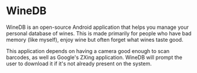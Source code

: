 WineDB
======

WineDB is an open-source Android application that helps you manage your
personal database of wines. This is made primarily for people who have bad
memory (like myself), enjoy wine but often forget what wines taste good.

This application depends on having a camera good enough to scan barcodes, as
well as Google's ZXing application. WineDB will prompt the user to download it
if it's not already present on the system.
